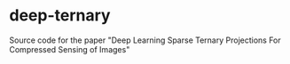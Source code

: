 # deep-ternary
Source code for the paper "Deep Learning Sparse Ternary Projections For Compressed Sensing of Images"
